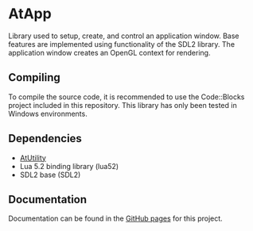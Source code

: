 # AtApp

Library used to setup, create, and control an application window. Base features are implemented using functionality of the SDL2 library. The application window creates an OpenGL context for rendering.

## Compiling
To compile the source code, it is recommended to use the Code::Blocks project included in this repository. This library has only been tested in Windows environments. 

## Dependencies
- [AtUtility](https://github.com/atrapalis/AtUtility "AtUtility GitHub repository")
- Lua 5.2 binding library (lua52)
- SDL2 base (SDL2)

## Documentation
Documentation can be found in the [GitHub pages](https://atrapalis.github.io/AtApp/) for this project.
